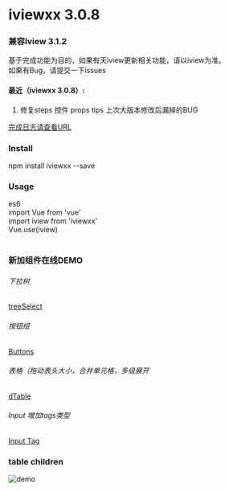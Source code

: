 # iviewxx 3.0.8
### 兼容Iview 3.1.2

基于完成功能为目的，如果有天iview更新相关功能，请以iview为准。 <br />
如果有Bug，请提交一下issues <br />

#### 最近（iviewxx 3.0.8）:
1. 修复steps 控件 props tips 上次大版本修改后漏掉的BUG

[完成日志请查看URL](https://github.com/dean5277/iviewxx/blob/master/changeLog.md)

### Install
npm install iviewxx --save<br />

### Usage
es6<br />
import Vue from 'vue'<br />
import iview from 'iviewxx'<br />
Vue.use(iview)<br /><br />


### 新加组件在线DEMO

###### 下拉树
[treeSelect](https://iviewxx.deancheng.com/#/treeSelect)

###### 按钮组
[Buttons](https://iviewxx.deancheng.com/#/buttons)

###### 表格（拖动表头大小，合并单元格，多级展开
[dTable](https://iviewxx.deancheng.com/#/dTable)

###### Input 增加tags类型
[Input Tag](https://iviewxx.deancheng.com/#/input)


### table children
![demo](http://jpg.deancheng.com/123.png)
<br /><br />














